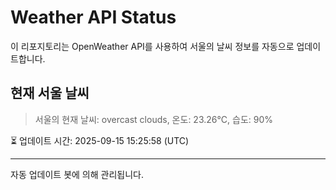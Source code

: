
# Weather API Status

이 리포지토리는 OpenWeather API를 사용하여 서울의 날씨 정보를 자동으로 업데이트합니다.

## 현재 서울 날씨
> 서울의 현재 날씨: overcast clouds, 온도: 23.26°C, 습도: 90%

⏳ 업데이트 시간: 2025-09-15 15:25:58 (UTC)

---
자동 업데이트 봇에 의해 관리됩니다.
